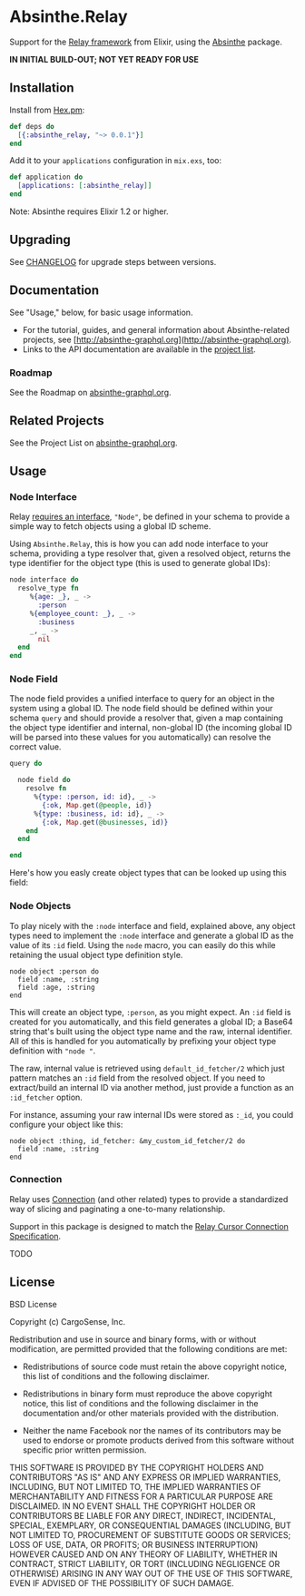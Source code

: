 # Absinthe.Relay

Support for the [Relay framework](https://facebook.github.io/relay/)
from Elixir, using the [Absinthe](https://github.com/absinthe-graphql/absinthe)
package.

**IN INITIAL BUILD-OUT; NOT YET READY FOR USE**

## Installation

Install from [Hex.pm](https://hex.pm/packages/absinthe_relay):

```elixir
def deps do
  [{:absinthe_relay, "~> 0.0.1"}]
end
```

Add it to your `applications` configuration in `mix.exs`, too:

```elixir
def application do
  [applications: [:absinthe_relay]]
end
```

Note: Absinthe requires Elixir 1.2 or higher.

## Upgrading

See [CHANGELOG](./CHANGELOG.md) for upgrade steps between versions.

## Documentation

See "Usage," below, for basic usage information.

- For the tutorial, guides, and general information about Absinthe-related
  projects, see [http://absinthe-graphql.org](http://absinthe-graphql.org).
- Links to the API documentation are available in the [project list](http://absinthe-graphql.org/projects).

### Roadmap

See the Roadmap on [absinthe-graphql.org](http://absinthe-graphql.org/roadmap).

## Related Projects

See the Project List on [absinthe-graphql.org](http://absinthe-graphql.org/projects).

## Usage

### Node Interface

Relay
[requires an interface](https://facebook.github.io/relay/docs/graphql-object-identification.html),
`"Node"`, be defined in your schema to provide a simple way to fetch
objects using a global ID scheme.

Using `Absinthe.Relay`, this is how you can add node interface to your
schema, providing a type resolver that, given a resolved object,
returns the type identifier for the object type (this is used to generate
global IDs):

```elixir
node interface do
  resolve_type fn
     %{age: _}, _ ->
       :person
     %{employee_count: _}, _ ->
       :business
     _, _ ->
       nil
  end
end
```

### Node Field

The node field provides a unified interface to query for an object in the
system using a global ID. The node field should be defined within your schema
`query` and should provide a resolver that, given a map containing the object
type identifier and internal, non-global ID (the incoming global ID will be
parsed into these values for you automatically) can resolve the correct value.

```elixir
query do

  node field do
    resolve fn
      %{type: :person, id: id}, _ ->
        {:ok, Map.get(@people, id)}
      %{type: :business, id: id}, _ ->
        {:ok, Map.get(@businesses, id)}
    end
  end

end
```

Here's how you easly create object types that can be looked up using this
field:

### Node Objects

To play nicely with the `:node` interface and field, explained above, any
object types need to implement the `:node` interface and generate a global
ID as the value of its `:id` field. Using the `node` macro, you can easily do
this while retaining the usual object type definition style.

```
node object :person do
  field :name, :string
  field :age, :string
end
```

This will create an object type, `:person`, as you might expect. An `:id`
field is created for you automatically, and this field generates a global ID;
a Base64 string that's built using the object type name and the raw, internal
identifier. All of this is handled for you automatically by prefixing your
object type definition with `"node "`.

The raw, internal value is retrieved using `default_id_fetcher/2` which just
pattern matches an `:id` field from the resolved object. If you need to
extract/build an internal ID via another method, just provide a function as
an `:id_fetcher` option.

For instance, assuming your raw internal IDs were stored as `:_id`, you could
configure your object like this:

```
node object :thing, id_fetcher: &my_custom_id_fetcher/2 do
  field :name, :string
end
```

### Connection

Relay uses
[Connection](http://facebook.github.io/relay/docs/graphql-connections.html)
(and other related) types to provide a standardized way of slicing and
paginating a one-to-many relationship.

Support in this package is designed to match the [Relay Cursor Connection Specification](http://facebook.github.io/relay/graphql/connections.htm).

TODO

## License

BSD License

Copyright (c) CargoSense, Inc.

Redistribution and use in source and binary forms, with or without modification,
are permitted provided that the following conditions are met:

 * Redistributions of source code must retain the above copyright notice, this
   list of conditions and the following disclaimer.

 * Redistributions in binary form must reproduce the above copyright notice,
   this list of conditions and the following disclaimer in the documentation
   and/or other materials provided with the distribution.

 * Neither the name Facebook nor the names of its contributors may be used to
   endorse or promote products derived from this software without specific
   prior written permission.

THIS SOFTWARE IS PROVIDED BY THE COPYRIGHT HOLDERS AND CONTRIBUTORS "AS IS" AND
ANY EXPRESS OR IMPLIED WARRANTIES, INCLUDING, BUT NOT LIMITED TO, THE IMPLIED
WARRANTIES OF MERCHANTABILITY AND FITNESS FOR A PARTICULAR PURPOSE ARE
DISCLAIMED. IN NO EVENT SHALL THE COPYRIGHT HOLDER OR CONTRIBUTORS BE LIABLE FOR
ANY DIRECT, INDIRECT, INCIDENTAL, SPECIAL, EXEMPLARY, OR CONSEQUENTIAL DAMAGES
(INCLUDING, BUT NOT LIMITED TO, PROCUREMENT OF SUBSTITUTE GOODS OR SERVICES;
LOSS OF USE, DATA, OR PROFITS; OR BUSINESS INTERRUPTION) HOWEVER CAUSED AND ON
ANY THEORY OF LIABILITY, WHETHER IN CONTRACT, STRICT LIABILITY, OR TORT
(INCLUDING NEGLIGENCE OR OTHERWISE) ARISING IN ANY WAY OUT OF THE USE OF THIS
SOFTWARE, EVEN IF ADVISED OF THE POSSIBILITY OF SUCH DAMAGE.
